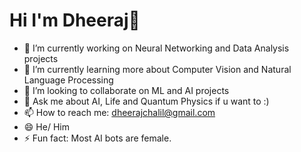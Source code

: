 # Hi I'm Dheeraj👋


- 🔭 I’m currently working on Neural Networking and Data Analysis projects
- 🌱 I’m currently learning more about Computer Vision and Natural Language Processing
- 👯 I’m looking to collaborate on ML and AI projects
- 💬 Ask me about AI, Life and Quantum Physics if u want to :)
- 📫 How to reach me: dheerajchalil@gmail.com
- 😄 He/ Him
- ⚡ Fun fact: Most AI bots are female.

